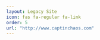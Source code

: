 ```yaml
---
layout: Legacy Site
icon: fas fa-regular fa-link
order: 5
url: "http://www.captinchaos.com"
---
```

